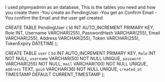 I used phpmyadmin as an database, This is the tables you need and how you create them
-You create an PendingUser 
-You get an Confirm Email
-You confirm the Email and the user get created

CREATE TABLE PendingUser (
    Id INT AUTO_INCREMENT PRIMARY KEY,
    Role INT,
    Username VARCHAR(255),
    PasswordHash VARCHAR(255),
    Email VARCHAR(255),
    Address VARCHAR(255),
    Token VARCHAR(255),
    TokenExpiry DATETIME
);

CREATE TABLE `user` (
    `Id` INT AUTO_INCREMENT PRIMARY KEY,
    `Role` INT NOT NULL,
    `username` VARCHAR(50) NOT NULL UNIQUE,
    `password` VARCHAR(255) NOT NULL,
    `mail` VARCHAR(100) NOT NULL UNIQUE,
    `address` TEXT,
    `guid` VARCHAR(36) NOT NULL UNIQUE,
    `created_at` TIMESTAMP DEFAULT CURRENT_TIMESTAMP
);
